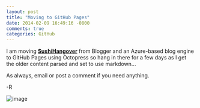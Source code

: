 ```yaml
---
layout: post
title: "Moving to GitHub Pages"
date: 2014-02-09 16:49:16 -0800
comments: true
categories: GitHub
---
```

I am moving **[SushiHangover](http://sushihangover.blogspot.com)** from Blogger and an Azure-based blog engine to GitHub Pages using Octopress so hang in there for a few days as I get the older content parsed and set to use markdown...

As always, email or post a comment if you need anything.

-R

![image](http://sushihangover.github.io/images/PowerShellLogo.jpg)
